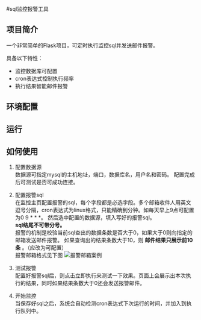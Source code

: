 #sql监控报警工具

## 项目简介
一个非常简单的Flask项目，可定时执行监控sql并发送邮件报警。  

具备以下特性：
* 监控数据库可配置
* cron表达式控制执行频率
* 执行结果智能邮件报警


## 环境配置


## 运行

## 如何使用

1. 配置数据源  
  数据源可指定mysql的主机地址，端口，数据库名，用户名和密码。
  配置完成后可测试是否可成功连接。
2. 配置报警sql  
  在监控主页配置报警的sql，每个字段都是必选字段。多个邮箱收件人用英文逗号分隔，cron表达式为linux格式，只能精确到分钟。如每天早上9点可配置为0 9 * * *。
  然后选中配置的数据源，填入写好的报警sql。  
  **sql结尾不可带分号。**  
  报警的机制是校验当前sql查出的数据条数是否大于0，如果大于0则向指定的邮箱发送邮件报警。
  如果查询出的结果条数大于10，则 **邮件结果只展示前10条** 。（应改为可配置）  
  报警邮箱格式见下图
  ![报警邮箱案例](https://github.com/ToBeNumber0/sql_monitor/tree/master/static/readme/static/readme/报警邮箱案例.png) 
3. 测试报警  
  配置好报警sql后，则点击立即执行来测试一下效果。页面上会展示出本次执行的结果，同时如果结果条数大于0还会发送报警邮件。

4. 开始监控  
  当保存好sql之后，系统会自动检测cron表达式下次运行的时间，并加入到执行队列中。